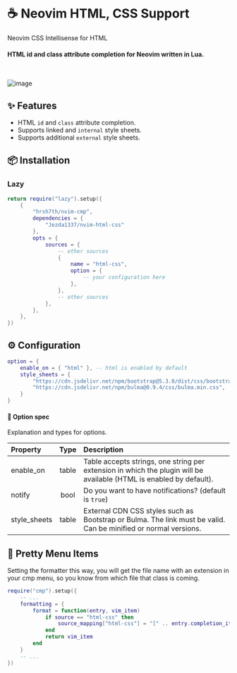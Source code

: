 # ☕ Neovim HTML, CSS Support

Neovim CSS Intellisense for HTML

#### HTML id and class attribute completion for Neovim written in Lua.

<br />

![image](https://github.com/Jezda1337/nvim-html-css/assets/42359294/76205c6f-7ab4-42d9-a2e0-6e9120549279)

## ✨ Features

- HTML `id` and `class` attribute completion.
- Supports linked and `internal` style sheets.
- Supports additional `external` style sheets.

## 📦 Installation

### Lazy

```lua
return require("lazy").setup({
    {
        "hrsh7th/nvim-cmp",
        dependencies = {
            "Jezda1337/nvim-html-css"
        },
        opts = {
            sources = {
                -- other sources
                {
                    name = "html-css",
                    option = {
                        -- your configuration here
                    },
                },
                -- other sources
            },
        },
    },
})
```

## ⚙ Configuration

```lua
option = {
    enable_on = { "html" }, -- html is enabled by default
    style_sheets = {
        "https://cdn.jsdelivr.net/npm/bootstrap@5.3.0/dist/css/bootstrap.min.css",
        "https://cdn.jsdelivr.net/npm/bulma@0.9.4/css/bulma.min.css",
    }
}
```

#### 🔌 Option spec

Explanation and types for options.

| Property     | Type  | Description                                                                                                         |
| :----------- | :---: | :------------------------------------------------------------------------------------------------------------------ |
| enable_on    | table | Table accepts strings, one string per extension in which the plugin will be available (HTML is enabled by default). |
| notify       | bool  | Do you want to have notifications? (default is `true`)                                                              |
| style_sheets | table | External CDN CSS styles such as Bootstrap or Bulma. The link must be valid. Can be minified or normal versions.     |

## 🤩 Pretty Menu Items

Setting the formatter this way, you will get the file name with an extension in your cmp menu, so you know from which file that class is coming.

```lua
require("cmp").setup({
    -- ...
    formatting = {
        format = function(entry, vim_item)
            if source == "html-css" then
                source_mapping["html-css"] = "[" .. entry.completion_item.provider .. "]" or "[html-css]"
            end
            return vim_item
        end
    }
    -- ...
})
```
